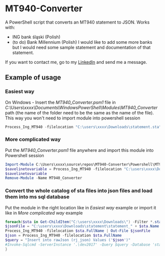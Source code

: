 # MT940-Converter

A PowerShell script that converts an MT940 statement to JSON. Works with:
- ING bank śląski (Polish)
- (to do) Bank Millennium (Polish)
I would like to add some more banks but I would need some sample statement and documentation of that statement.

If you want to contact me, go to my [LinkedIn](https://www.linkedin.com/in/maciejhelt/) and send me a message.

## Example of usage

### Easiest way
On Windows - Insert the _MT940_Converter.psm1_ file in _C:\Users\xxxx\Documents\WindowsPowerShell\Modules\MT940_Converter_ path (the name of the folder need to be the same as the name of the file). This way you won't need to import module into powershell session

```Powershell
Process_Ing_MT940 -filelocation "C:\users\xxxx\Downloads\statement.sta"
```

### More complicated way
Put the _MT940_Converter.psm1_ file anywhere and import this module into Powershell session

```Powershell
Import-Module C:\Users\xxxx\source\repos\MT940-Converter\Powershell\MT940_Converter.psm1
$savelinetovariable = Process_Ing_MT940 -filelocation "C:\users\xxxx\Downloads\statement.sta"
$savelinetovariable
Remove-Module -Name MT940_Converter
```

### Convert the whole catalog of sta files into json files and load them into ms sql database

Put the module in the right location like in _Easiest way_ example or import it like in _More complicated way_ example

```Powershell
foreach($sta in Get-ChildItem("C:\users\xxxx\Downloads\") -Filter *.sta){
$jsonFile = "C:\users\xxxx\Downloads\statement\statement_" + $sta.Name.Substring($sta.Name.LastIndexOf("__")+2,$sta.Name.LastIndexOf(".")-$sta.Name.LastIndexOf("__")-2) + ".json"
Process_Ing_MT940 -filelocation $sta.FullName | Out-File $jsonFile
$json = Process_Ing_MT940 -filelocation $sta.FullName 
$query = "Insert into rawJson (rj_json) Values ('$json')"
#Invoke-Sqlcmd -ServerInstance '.\dev2017' -Query $query -Database 'statements'
}
```
